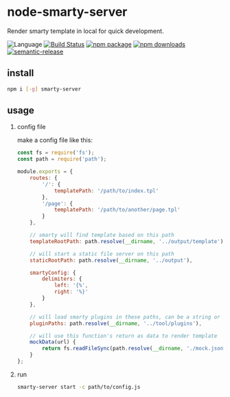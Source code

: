 # node-smarty-server

Render smarty template in local for quick development.

![Language](https://img.shields.io/badge/-TypeScript-blue.svg)
[![Build Status](https://travis-ci.com/meixg/node-smarty-server.svg?branch=master)](https://travis-ci.org/meixg/node-smarty-server)
[![npm package](https://img.shields.io/npm/v/smarty-server.svg)](https://www.npmjs.org/package/smarty-server)
[![npm downloads](http://img.shields.io/npm/dm/smarty-server.svg)](https://www.npmjs.org/package/smarty-server)
[![semantic-release](https://img.shields.io/badge/%20%20%F0%9F%93%A6%F0%9F%9A%80-semantic--release-e10079.svg)](https://github.com/meixg/node-smarty-server)

## install

```sh
npm i [-g] smarty-server
```

## usage

1. config file

    make a config file like this:

    ```javascript
    const fs = require('fs');
    const path = require('path');

    module.exports = {
        routes: {
            '/': {
                templatePath: '/path/to/index.tpl'
            },
            '/page': {
                templatePath: '/path/to/another/page.tpl'
            }
        },

        // smarty will find template based on this path
        templateRootPath: path.resolve(__dirname, '../output/template'),

        // will start a static file server on this path
        staticRootPath: path.resolve(__dirname, '../output'),

        smartyConfig: {
            delimiters: {
                left: '{%',
                right: '%}'
            }
        },

        // will load smarty plugins in these paths, can be a string or string[]
        pluginPaths: path.resolve(__dirname, '../tool/plugins'),

        // will use this function's return as data to render template
        mockData(url) {
            return fs.readFileSync(path.resolve(__dirname, './mock.json'), {encoding: 'utf8'});
        }
    };
    ```
2. run

    ```sh
    smarty-server start -c path/to/config.js 
    ```